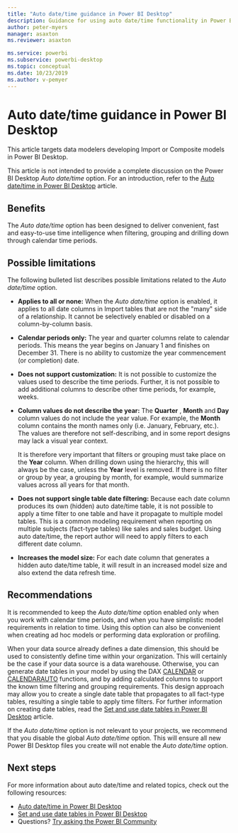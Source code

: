 ```yaml
---
title: "Auto date/time guidance in Power BI Desktop"
description: Guidance for using auto date/time functionality in Power BI Desktop.
author: peter-myers
manager: asaxton
ms.reviewer: asaxton

ms.service: powerbi
ms.subservice: powerbi-desktop
ms.topic: conceptual
ms.date: 10/23/2019
ms.author: v-pemyer
---
```


# Auto date/time guidance in Power BI Desktop

This article targets data modelers developing Import or Composite models in Power BI Desktop.

This article is not intended to provide a complete discussion on the Power BI Desktop _Auto date/time_ option. For an introduction, refer to the [Auto date/time in Power BI Desktop](../desktop-auto-date-time.md) article.

## Benefits

The _Auto date/time_ option has been designed to deliver convenient, fast and easy-to-use time intelligence when filtering, grouping and drilling down through calendar time periods.

## Possible limitations

The following bulleted list describes possible limitations related to the _Auto date/time_ option.

- **Applies to all or none:** When the _Auto date/time_ option is enabled, it applies to all date columns in Import tables that are not the &quot;many&quot; side of a relationship. It cannot be selectively enabled or disabled on a column-by-column basis.
- **Calendar periods only:** The year and quarter columns relate to calendar periods. This means the year begins on January 1 and finishes on December 31. There is no ability to customize the year commencement (or completion) date.
- **Does not support customization:** It is not possible to customize the values used to describe the time periods. Further, it is not possible to add additional columns to describe other time periods, for example, weeks.
- **Column values do not describe the year:** The **Quarter** , **Month** and **Day** column values do not include the year value. For example, the **Month** column contains the month names only (i.e. January, February, etc.). The values are therefore not self-describing, and in some report designs may lack a visual year context.

    It is therefore very important that filters or grouping must take place on the **Year** column. When drilling down using the hierarchy, this will always be the case, unless the **Year** level is removed. If there is no filter or group by year, a grouping by month, for example, would summarize values across all years for that month.
- **Does not support single table date filtering:** Because each date column produces its own (hidden) auto date/time table, it is not possible to apply a time filter to one table and have it propagate to multiple model tables. This is a common modeling requirement when reporting on multiple subjects (fact-type tables) like sales and sales budget. Using auto date/time, the report author will need to apply filters to each different date column.
- **Increases the model size:** For each date column that generates a hidden auto date/time table, it will result in an increased model size and also extend the data refresh time.

## Recommendations

It is recommended to keep the _Auto date/time_ option enabled only when you work with calendar time periods, and when you have simplistic model requirements in relation to time. Using this option can also be convenient when creating ad hoc models or performing data exploration or profiling.

When your data source already defines a date dimension, this should be used to consistently define time within your organization. This will certainly be the case if your data source is a data warehouse. Otherwise, you can generate date tables in your model by using the DAX [CALENDAR](/dax/calendar-function-dax) or [CALENDARAUTO](/dax/calendarauto-function-dax) functions, and by adding calculated columns to support the known time filtering and grouping requirements. This design approach may allow you to create a single date table that propagates to all fact-type tables, resulting a single table to apply time filters. For further information on creating date tables, read the [Set and use date tables in Power BI Desktop](../desktop-date-tables.md) article.

If the _Auto date/time_ option is not relevant to your projects, we recommend that you disable the global _Auto date/time_ option. This will ensure all new Power BI Desktop files you create will not enable the _Auto date/time_ option.

## Next steps

For more information about auto date/time and related topics, check out the following resources:

- [Auto date/time in Power BI Desktop](../desktop-auto-date-time.md)
- [Set and use date tables in Power BI Desktop](../desktop-date-tables.md)
- Questions? [Try asking the Power BI Community](https://community.powerbi.com/)
